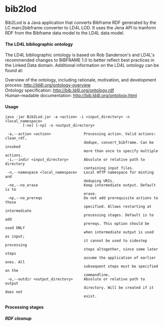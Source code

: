 # bib2lod
Bib2Lod is a Java application that converts Bibframe RDF generated by the LC marc2bibframe converter to LD4L LOD. It uses the Jena API to tranform RDF from the Bibframe data model to the LD4L data model.

#### The LD4L bibliographic ontology #####

The LD4L bibliographic ontology is based on Rob Sanderson's and LD4L's recommended changes to BIBFRAME 1.0 to better reflect best practices in the Linked Data domain. Additional information on the LD4L ontology can be found at:

Overview of the ontology, including rationale, motivation, and development process: http://ld4l.org/ontology-overview<br />
Ontology specification: http://bib.ld4l.org/ontology.rdf<br />
Human-readable documentation: http://bib.ld4l.org/ontology.html<br />


#### Usage ####
```
java -jar Bib2Lod.jar -a <action> -i <input_directory> -n <local_namespace>
        [-ne] [-np] -o <output_directory>
       
 -a,--action <action>               Processing action. Valid actions: clean_rdf,
                                    dedupe, convert_bibframe. Can be invoked
                                    more than once to specify multiple actions.
 -i,--indir <input_directory>       Absolute or relative path to directory
                                    containing input files.
 -n,--namespace <local_namespace>   Local HTTP namespace for minting and
                                    deduping URIs.
 -ne,--no_erase                     Keep intermediate output. Default is to
                                    erase.
 -np,--no_prereqs                   Do not add prerequisite actions to those
                                    specified. Allows restarting at intermediate
                                    processing stages. Default is to add
                                    prereqs. This option should be used ONLY
                                    when intermediate output is used as input;
                                    it cannot be used to sidestep processing
                                    steps altogether, since some later steps
                                    assume the application of earlier ones. All
                                    subsequent steps must be specified on the
                                    commandline.
 -o,--outdir <output_directory>     Absolute or relative path to output
                                    directory. Will be created if it does not
                                    exist.
```
#### Processing stages  ####

##### RDF cleanup #####



